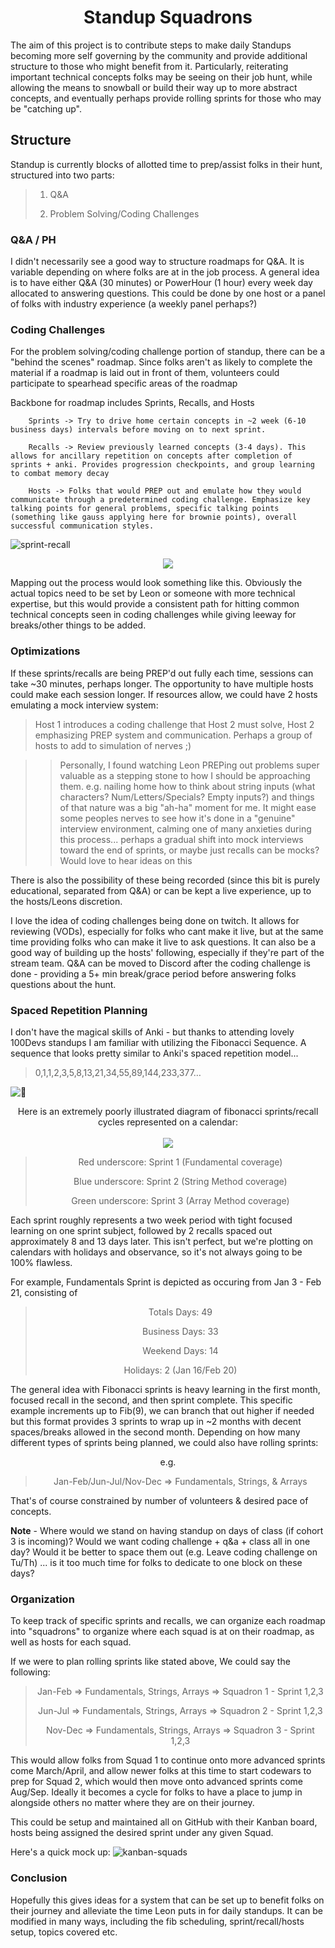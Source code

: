 <div align="center">

# Standup Squadrons

</div>

The aim of this project is to contribute steps to make daily Standups becoming more self governing by the community and provide additional structure to those who might benefit from it. Particularly, reiterating important technical concepts folks may be seeing on their job hunt, while allowing the means to snowball or build their way up to more abstract concepts, and eventually perhaps provide rolling sprints for those who may be "catching up".

## Structure
Standup is currently blocks of allotted time to prep/assist folks in their hunt, structured into two parts:
>1. Q&A
>
>2. Problem Solving/Coding Challenges


### Q&A / PH
I didn't necessarily see a good way to structure roadmaps for Q&A. It is variable depending on where folks are at in the job process. A general idea is to have either Q&A (30 minutes) or PowerHour (1 hour) every week day allocated to answering questions. This could be done by one host or a panel of folks with industry experience (a weekly panel perhaps?)

### Coding Challenges
For the problem solving/coding challenge portion of standup, there can be a "behind the scenes" roadmap. Since folks aren't as likely to complete the material if a roadmap is laid out in front of them, volunteers could participate to spearhead specific areas of the roadmap

Backbone for roadmap includes Sprints, Recalls, and Hosts
        
        Sprints -> Try to drive home certain concepts in ~2 week (6-10 business days) intervals before moving on to next sprint.

		Recalls -> Review previously learned concepts (3-4 days). This allows for ancillary repetition on concepts after completion of sprints + anki. Provides progression checkpoints, and group learning to combat memory decay

		Hosts -> Folks that would PREP out and emulate how they would communicate through a predetermined coding challenge. Emphasize key talking points for general problems, specific talking points (something like gauss applying here for brownie points), overall successful communication styles.



![sprint-recall](https://i.gyazo.com/fb55c27ad030b0ebc6e1b965c3a184b4.png)
<p align="center">
  <img src="https://i.gyazo.com/f55f9c953cd910f3c6d7e57eb80fd641.png">
</p>

Mapping out the process would look something like this. Obviously the actual topics need to be set by Leon or someone with more technical expertise, but this would provide a consistent path for hitting common technical concepts seen in coding challenges while giving leeway for breaks/other things to be added.

### Optimizations
If these sprints/recalls are being PREP'd out fully each time, sessions can take ~30 minutes, perhaps longer.
The opportunity to have multiple hosts could make each session longer. If resources allow, we could have 2 hosts emulating a mock interview system:

> Host 1 introduces a coding challenge that Host 2 must solve, Host 2 emphasizing PREP system and communication. Perhaps a group of hosts to add to simulation of nerves ;)

>>Personally, I found watching Leon PREPing out problems super valuable as a stepping stone to how I should be approaching them. e.g. nailing home how to think about string inputs (what characters? Num/Letters/Specials? Empty inputs?) and things of that nature was a big "ah-ha" moment for me. It might ease some peoples nerves to see how it's done in a "genuine" interview environment, calming one of many anxieties during this process... perhaps a gradual shift into mock interviews toward the end of sprints, or maybe just recalls can be mocks? Would love to hear ideas on this

 There is also the possibility of these being recorded (since this bit is purely educational, separated from Q&A) or can be kept a live experience, up to the hosts/Leons discretion. 

I love the idea of coding challenges being done on twitch. It allows for reviewing (VODs), especially for folks who cant make it live, but at the same time providing folks who can make it live to ask questions. It can also be a good way of building up the hosts' following, especially if they're part of the stream team. Q&A can be moved to Discord after the coding challenge is done - providing a 5+ min break/grace period before answering folks questions about the hunt.

### Spaced Repetition Planning
I don't have the magical skills of Anki - but thanks to attending lovely 100Devs standups I am familiar with utilizing the Fibonacci Sequence. A sequence that looks pretty similar to Anki's spaced repetition model...


> 0,1,1,2,3,5,8,13,21,34,55,89,144,233,377…

![:thinking:](https://images.emojiterra.com/twitter/v14.0/128px/1f914.png)

<p align="center">
Here is an extremely poorly illustrated diagram of fibonacci sprints/recall cycles represented on a calendar:
<br></br>
  <img src="https://i.gyazo.com/4ab223843c2db8955766d027a5ad0fe4.png">
</p>

<span align="center">

>Red underscore: Sprint 1 (Fundamental coverage)
>
>Blue underscore: Sprint 2 (String Method coverage)
>
>Green underscore: Sprint 3 (Array Method coverage)

</span>

Each sprint roughly represents a two week period with tight focused learning on one sprint subject, followed by 2 recalls spaced out approximately 8 and 13 days later. This isn't perfect, but we're plotting on calendars with holidays and observance, so it's not always going to be 100% flawless.

For example, Fundamentals Sprint is depicted as occuring from Jan 3 - Feb 21, consisting of

<span align="center">

>Totals Days: 49
>
>Business Days: 33
>
>Weekend Days: 14
>
>Holidays: 2 (Jan 16/Feb 20)

</span>

The general idea with Fibonacci sprints is heavy learning in the first month, focused recall in the second, and then sprint complete. This specific example increments up to Fib(9), we can branch that out higher if needed but this format provides 3 sprints to wrap up in ~2 months with decent spaces/breaks allowed in the second month. Depending on how many different types of sprints being planned, we could also have rolling sprints: 

<span align="center">

e.g.

>Jan-Feb/Jun-Jul/Nov-Dec => Fundamentals, Strings, & Arrays

</span>

That's of course constrained by number of volunteers & desired pace of concepts.

**Note** - Where would we stand on having standup on days of class (if cohort 3 is incoming)? Would we want coding challenge + q&a + class all in one day? Would it be better to space them out (e.g. Leave coding challenge on Tu/Th) ... is it too much time for folks to dedicate to one block on these days?

### Organization
To keep track of specific sprints and recalls, we can organize each roadmap into "squadrons" to organize where each squad is at on their roadmap, as well as hosts for each squad.

If we were to plan rolling sprints like stated above, We could say the following:

<span align="center">

>
>Jan-Feb => Fundamentals, Strings, Arrays => Squadron 1 - Sprint 1,2,3
>
>Jun-Jul => Fundamentals, Strings, Arrays => Squadron 2 - Sprint 1,2,3
>
>Nov-Dec => Fundamentals, Strings, Arrays => Squadron 3 - Sprint 1,2,3

</span>

This would allow folks from Squad 1 to continue onto more advanced sprints come March/April, and allow newer folks at this time to start codewars to prep for Squad 2, which would then move onto advanced sprints come Aug/Sep.
Ideally it becomes a cycle for folks to have a place to jump in alongside others no matter where they are on their journey.

This could be setup and maintained all on GitHub with their Kanban board, hosts being assigned the desired sprint under any given Squad. 

Here's a quick mock up:
![kanban-squads](https://i.gyazo.com/0a38863c30f5034433bc28017990d40a.png)


### Conclusion
Hopefully this gives ideas for a system that can be set up to benefit folks on their journey and alleviate the time Leon puts in for daily standups. It can be modified in many ways, including the fib scheduling, sprint/recall/hosts setup, topics covered etc.

